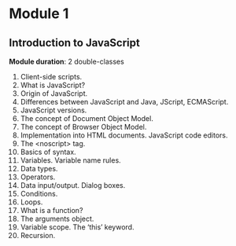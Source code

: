 # Module 1

## Introduction to JavaScript

**Module duration**: 2 double-classes

1. Client-side scripts.
2. What is JavaScript?
3. Origin of JavaScript.
4. Differences between JavaScript and Java, JScript, ECMAScript.
5. JavaScript versions.
6. The concept of Document Object Model.
7. The concept of Browser Object Model.
8. Implementation into HTML documents. JavaScript code editors.
9. The &lt;noscript&gt; tag.
10. Basics of syntax.
11. Variables. Variable name rules.
12. Data types.
13. Operators.
14. Data input/output. Dialog boxes.
15. Conditions.
16. Loops.
17. What is a function?
18. The arguments object.
19. Variable scope. The ‘this’ keyword.
20. Recursion.
